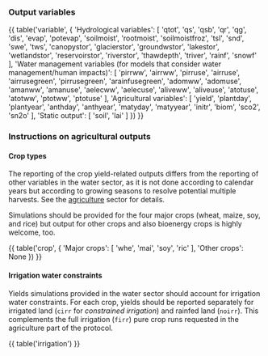 ### Output variables

{{ table('variable', {
    'Hydrological variables': [
        'qtot',
        'qs',
        'qsb',
        'qr',
        'qg',
        'dis',
        'evap',
        'potevap',
        'soilmoist',
        'rootmoist',
        'soilmoistfroz',
        'tsl',
        'snd',
        'swe',
        'tws',
        'canopystor',
        'glacierstor',
        'groundwstor',
        'lakestor',
        'wetlandstor',
        'reservoirstor',
        'riverstor',
        'thawdepth',
        'triver',
        'rainf',
        'snowf'
    ],
    'Water management variables (for models that consider water management/human impacts)': [
        'pirrww',
        'airrww',
        'pirruse',
        'airruse',
        'airrusegreen',
        'pirrusegreen',
        'arainfusegreen',
        'adomww',
        'adomuse',
        'amanww',
        'amanuse',
        'aelecww',
        'aelecuse',
        'aliveww',
        'aliveuse',
        'atotuse',
        'atotww',
        'ptotww',
        'ptotuse'
    ],
    'Agricultural variables': [
        'yield',
        'plantday',
        'plantyear',
        'anthday',
        'anthyear',
        'matyday',
        'matyyear',
        'initr',
        'biom',
        'sco2',
        'sn2o'
    ],
    'Static output': [
        'soil',
        'lai'
    ]
}) }}

### Instructions on agricultural outputs

#### Crop types

The reporting of the crop yield-related outputs differs from the reporting of other variables in the water sector, as it is not done according to calendar years but according to growing seasons to resolve potential multiple harvests. See the [agriculture](agriculture.html) sector for details.

Simulations should be provided for the four major crops (wheat, maize, soy, and rice) but output for other crops and also bioenergy crops is highly welcome, too.

{{ table('crop', {
    'Major crops': [
        'whe', 'mai', 'soy', 'ric'
    ],
    'Other crops': None
}) }}

#### Irrigation water constraints

Yields simulations provided in the water sector should account for irrigation water constraints. For each crop, yields should be reported separately for irrigated land (`cirr` for *constrained irrigation*) and rainfed land (`noirr`). This complements the full irrigation (`firr`) pure crop runs requested in the agriculture part of the protocol.

{{ table('irrigation') }}
